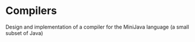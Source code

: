 # Compilers
Design and implementation of a compiler for the MiniJava language (a small subset of Java)

